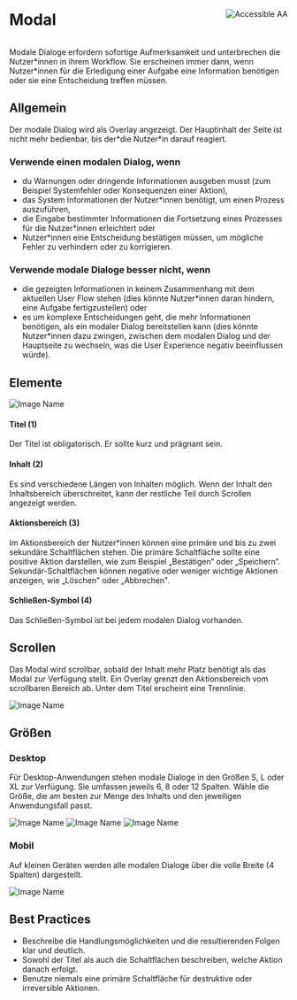 <div style="display: inline-flex; align-items: center; justify-content: space-between; width: 100%;">
    <h1>Modal</h1>
    <img src="assets/aa.png" alt="Accessible AA" />
</div>

Modale Dialoge erfordern sofortige Aufmerksamkeit und unterbrechen die Nutzer\*innen in ihrem Workflow. Sie erscheinen immer dann, wenn Nutzer\*innen für die Erledigung einer Aufgabe eine Information benötigen oder sie eine Entscheidung treffen müssen.

## Allgemein

Der modale Dialog wird als Overlay angezeigt. Der Hauptinhalt der Seite ist nicht mehr bedienbar, bis der\*die Nutzer\*in darauf reagiert.

### Verwende einen modalen Dialog, wenn

- du Warnungen oder dringende Informationen ausgeben musst (zum Beispiel Systemfehler oder Konsequenzen einer Aktion),
- das System Informationen der Nutzer\*innen benötigt, um einen Prozess auszuführen,
- die Eingabe bestimmter Informationen die Fortsetzung eines Prozesses für die Nutzer\*innen erleichtert oder
- Nutzer\*innen eine Entscheidung bestätigen müssen, um mögliche Fehler zu verhindern oder zu korrigieren.

### Verwende modale Dialoge besser nicht, wenn

- die gezeigten Informationen in keinem Zusammenhang mit dem aktuellen User Flow stehen (dies könnte Nutzer\*innen daran hindern, eine Aufgabe fertigzustellen) oder
- es um komplexe Entscheidungen geht, die mehr Informationen benötigen, als ein modaler Dialog bereitstellen kann (dies könnte Nutzer\*innen dazu zwingen, zwischen dem modalen Dialog und der Hauptseite zu wechseln, was die User Experience negativ beeinflussen würde).

## Elemente

![Image Name](assets/3_components/modal/Modal_Basic.png)

#### Titel (1)

Der Titel ist obligatorisch. Er sollte kurz und prägnant sein.

#### Inhalt (2)

Es sind verschiedene Längen von Inhalten möglich. Wenn der Inhalt den Inhaltsbereich überschreitet, kann der restliche Teil durch Scrollen angezeigt werden.

#### Aktionsbereich (3)

Im Aktionsbereich der Nutzer\*innen können eine primäre und bis zu zwei sekundäre Schaltflächen stehen. Die primäre Schaltfläche sollte eine positive Aktion darstellen, wie zum Beispiel „Bestätigen“ oder „Speichern“. Sekundär-Schaltflächen können negative oder weniger wichtige Aktionen anzeigen, wie „Löschen" oder „Abbrechen".

#### Schließen-Symbol (4)

Das Schließen-Symbol ist bei jedem modalen Dialog vorhanden.

## Scrollen

Das Modal wird scrollbar, sobald der Inhalt mehr Platz benötigt als das Modal zur Verfügung stellt.
Ein Overlay grenzt den Aktionsbereich vom scrollbaren Bereich ab. Unter dem Titel erscheint eine Trennlinie.

![Image Name](assets/3_components/modal/Modal_Scrolling.png)

## Größen

### Desktop

Für Desktop-Anwendungen stehen modale Dialoge in den Größen S, L oder XL zur Verfügung. Sie umfassen jeweils 6, 8 oder 12 Spalten. Wähle die Größe, die am besten zur Menge des Inhalts und den jeweiligen Anwendungsfall passt.

![Image Name](assets/3_components/modal/desktop_12columns.png)
![Image Name](assets/3_components/modal/desktop_8columns.png)
![Image Name](assets/3_components/modal/desktop_6columns.png)

### Mobil

Auf kleinen Geräten werden alle modalen Dialoge über die volle Breite (4 Spalten) dargestellt.

![Image Name](assets/3_components/modal/mobile_4columns.png)

## Best Practices

- Beschreibe die Handlungsmöglichkeiten und die resultierenden Folgen klar und deutlich.
- Sowohl der Titel als auch die Schaltflächen beschreiben, welche Aktion danach erfolgt.
- Benutze niemals eine primäre Schaltfläche für destruktive oder irreversible Aktionen.
